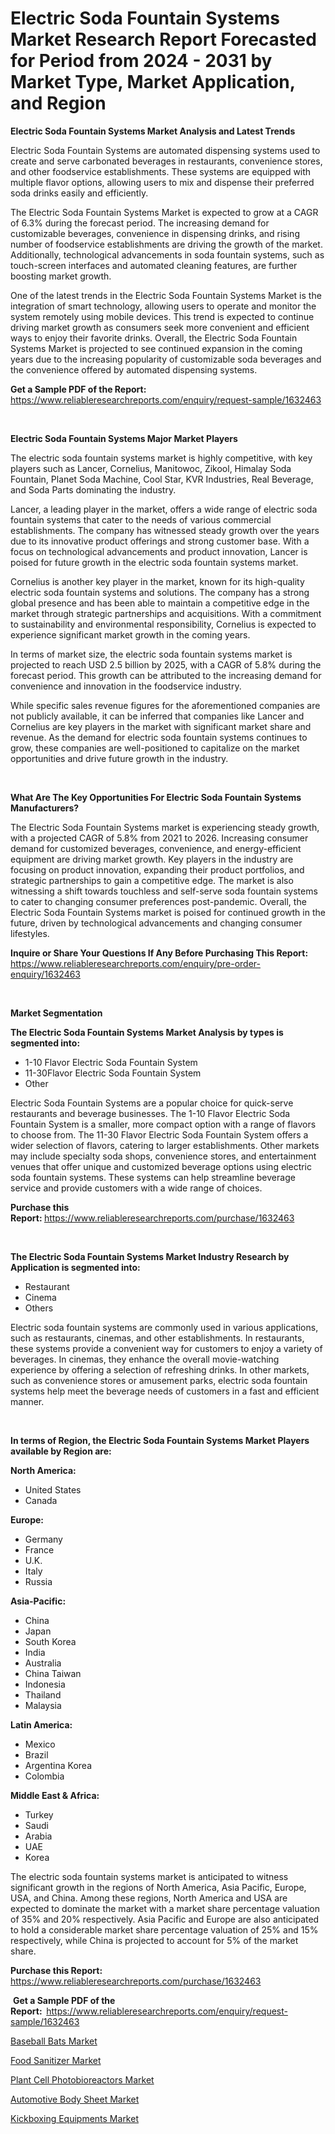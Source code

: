 <p><h1>Electric Soda Fountain Systems Market Research Report Forecasted for Period from 2024 -  2031 by Market Type, Market Application, and Region</h1></p><p><strong>Electric Soda Fountain Systems Market Analysis and Latest Trends</strong></p>
<p><p>Electric Soda Fountain Systems are automated dispensing systems used to create and serve carbonated beverages in restaurants, convenience stores, and other foodservice establishments. These systems are equipped with multiple flavor options, allowing users to mix and dispense their preferred soda drinks easily and efficiently.</p><p>The Electric Soda Fountain Systems Market is expected to grow at a CAGR of 6.3% during the forecast period. The increasing demand for customizable beverages, convenience in dispensing drinks, and rising number of foodservice establishments are driving the growth of the market. Additionally, technological advancements in soda fountain systems, such as touch-screen interfaces and automated cleaning features, are further boosting market growth.</p><p>One of the latest trends in the Electric Soda Fountain Systems Market is the integration of smart technology, allowing users to operate and monitor the system remotely using mobile devices. This trend is expected to continue driving market growth as consumers seek more convenient and efficient ways to enjoy their favorite drinks. Overall, the Electric Soda Fountain Systems Market is projected to see continued expansion in the coming years due to the increasing popularity of customizable soda beverages and the convenience offered by automated dispensing systems.</p></p>
<p><strong>Get a Sample PDF of the Report:&nbsp;</strong> <a href="https://www.reliableresearchreports.com/enquiry/request-sample/1632463">https://www.reliableresearchreports.com/enquiry/request-sample/1632463</a></p>
<p>&nbsp;</p>
<p><strong>Electric Soda Fountain Systems Major Market Players</strong></p>
<p><p>The electric soda fountain systems market is highly competitive, with key players such as Lancer, Cornelius, Manitowoc, Zikool, Himalay Soda Fountain, Planet Soda Machine, Cool Star, KVR Industries, Real Beverage, and Soda Parts dominating the industry.</p><p>Lancer, a leading player in the market, offers a wide range of electric soda fountain systems that cater to the needs of various commercial establishments. The company has witnessed steady growth over the years due to its innovative product offerings and strong customer base. With a focus on technological advancements and product innovation, Lancer is poised for future growth in the electric soda fountain systems market.</p><p>Cornelius is another key player in the market, known for its high-quality electric soda fountain systems and solutions. The company has a strong global presence and has been able to maintain a competitive edge in the market through strategic partnerships and acquisitions. With a commitment to sustainability and environmental responsibility, Cornelius is expected to experience significant market growth in the coming years.</p><p>In terms of market size, the electric soda fountain systems market is projected to reach USD 2.5 billion by 2025, with a CAGR of 5.8% during the forecast period. This growth can be attributed to the increasing demand for convenience and innovation in the foodservice industry.</p><p>While specific sales revenue figures for the aforementioned companies are not publicly available, it can be inferred that companies like Lancer and Cornelius are key players in the market with significant market share and revenue. As the demand for electric soda fountain systems continues to grow, these companies are well-positioned to capitalize on the market opportunities and drive future growth in the industry.</p></p>
<p>&nbsp;</p>
<p><strong>What Are The Key Opportunities For Electric Soda Fountain Systems Manufacturers?</strong></p>
<p><p>The Electric Soda Fountain Systems market is experiencing steady growth, with a projected CAGR of 5.8% from 2021 to 2026. Increasing consumer demand for customized beverages, convenience, and energy-efficient equipment are driving market growth. Key players in the industry are focusing on product innovation, expanding their product portfolios, and strategic partnerships to gain a competitive edge. The market is also witnessing a shift towards touchless and self-serve soda fountain systems to cater to changing consumer preferences post-pandemic. Overall, the Electric Soda Fountain Systems market is poised for continued growth in the future, driven by technological advancements and changing consumer lifestyles.</p></p>
<p><strong>Inquire or Share Your Questions If Any Before Purchasing This Report:</strong> <a href="https://www.reliableresearchreports.com/enquiry/pre-order-enquiry/1632463">https://www.reliableresearchreports.com/enquiry/pre-order-enquiry/1632463</a></p>
<p>&nbsp;</p>
<p><strong>Market Segmentation</strong></p>
<p><strong>The Electric Soda Fountain Systems Market Analysis by types is segmented into:</strong></p>
<p><ul><li>1-10 Flavor Electric Soda Fountain System</li><li>11-30Flavor Electric Soda Fountain System</li><li>Other</li></ul></p>
<p><p>Electric Soda Fountain Systems are a popular choice for quick-serve restaurants and beverage businesses. The 1-10 Flavor Electric Soda Fountain System is a smaller, more compact option with a range of flavors to choose from. The 11-30 Flavor Electric Soda Fountain System offers a wider selection of flavors, catering to larger establishments. Other markets may include specialty soda shops, convenience stores, and entertainment venues that offer unique and customized beverage options using electric soda fountain systems. These systems can help streamline beverage service and provide customers with a wide range of choices.</p></p>
<p><strong>Purchase this Report:&nbsp;</strong><a href="https://www.reliableresearchreports.com/purchase/1632463">https://www.reliableresearchreports.com/purchase/1632463</a></p>
<p>&nbsp;</p>
<p><strong>The Electric Soda Fountain Systems Market Industry Research by Application is segmented into:</strong></p>
<p><ul><li>Restaurant</li><li>Cinema</li><li>Others</li></ul></p>
<p><p>Electric soda fountain systems are commonly used in various applications, such as restaurants, cinemas, and other establishments. In restaurants, these systems provide a convenient way for customers to enjoy a variety of beverages. In cinemas, they enhance the overall movie-watching experience by offering a selection of refreshing drinks. In other markets, such as convenience stores or amusement parks, electric soda fountain systems help meet the beverage needs of customers in a fast and efficient manner.</p></p>
<p>&nbsp;</p>
<p><strong>In terms of Region, the Electric Soda Fountain Systems Market Players available by Region are:</strong></p>
<p>
    <p> <strong> North America: </strong>
        <ul>
            <li>United States</li>
            <li>Canada</li>
        </ul>
        </p> 
    <p> <strong> Europe: </strong>
        <ul>
            <li>Germany</li>
            <li>France</li>
            <li>U.K.</li>
            <li>Italy</li>
            <li>Russia</li>
        </ul>
        </p> 
    <p> <strong> Asia-Pacific: </strong>
        <ul>
            <li>China</li>
            <li>Japan</li>
            <li>South Korea</li>
            <li>India</li>
            <li>Australia</li>
            <li>China Taiwan</li>
            <li>Indonesia</li>
            <li>Thailand</li>
            <li>Malaysia</li>
        </ul>
        </p> 
    <p> <strong> Latin America: </strong>
        <ul>
            <li>Mexico</li>
            <li>Brazil</li>
            <li>Argentina Korea</li>
            <li>Colombia</li>
        </ul>
        </p> 
    <p> <strong> Middle East & Africa: </strong>
        <ul>
            <li>Turkey</li>
            <li>Saudi</li>
            <li>Arabia</li>
            <li>UAE</li>
            <li>Korea</li>
        </ul>
    </p>
    </p>
<p><p>The electric soda fountain systems market is anticipated to witness significant growth in the regions of North America, Asia Pacific, Europe, USA, and China. Among these regions, North America and USA are expected to dominate the market with a market share percentage valuation of 35% and 20% respectively. Asia Pacific and Europe are also anticipated to hold a considerable market share percentage valuation of 25% and 15% respectively, while China is projected to account for 5% of the market share.</p></p>
<p><strong>Purchase this Report: </strong><a href="https://www.reliableresearchreports.com/purchase/1632463">https://www.reliableresearchreports.com/purchase/1632463</a></p>
<p>&nbsp;<strong>Get a Sample PDF of the Report:&nbsp;&nbsp;</strong><a href="https://www.reliableresearchreports.com/enquiry/request-sample/1632463">https://www.reliableresearchreports.com/enquiry/request-sample/1632463</a></p>
<p><strong></strong></p>
<p><p><a href="https://carnation-joke-41f.notion.site/Baseball-Bats-Market-A-Comprehensive-Report-of-its-Market-Share-Growth-Trends-2024-2031-0d1a49be35de457a9940b995d45afa50">Baseball Bats Market</a></p><p><a href="https://view.publitas.com/reportprime-1/food-sanitizer-market-a-comprehensive-report-of-its-market-share-growth-trends-2024-2031/">Food Sanitizer Market</a></p><p><a href="https://github.com/nicholepatriciadoylenwnrjr0/Market-Research-Report-List-1/blob/main/plant-cell-photobioreactors-market.md">Plant Cell Photobioreactors Market</a></p><p><a href="https://view.publitas.com/reportprime-1/automotive-body-sheet-market-a-comprehensive-report-of-its-market-share-growth-trends-2024-2031/">Automotive Body Sheet Market</a></p><p><a href="https://adventurous-uranium-ef9.notion.site/Kickboxing-Equipments-Market-Research-Report-Unlocks-Analysis-on-the-Market-Financial-Status-Market-a09c50b2cce547b9b8ff42620279b369">Kickboxing Equipments Market</a></p></p>